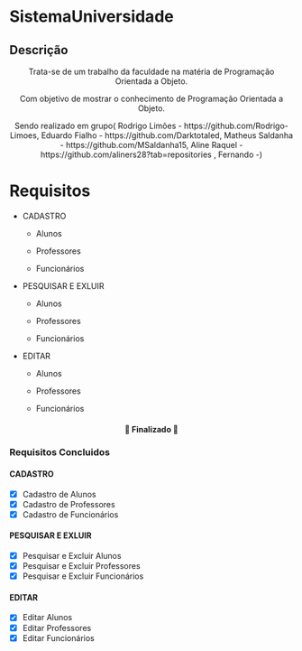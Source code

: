 # SistemaUniversidade
## Descrição 
<p align="center">Trata-se de um trabalho da faculdade na matéria de Programação Orientada a Objeto.</p>
<p align="center">Com objetivo de mostrar o conhecimento de Programação Orientada a Objeto.</p>
<p align="center">Sendo realizado em grupo( Rodrigo Limões - https://github.com/Rodrigo-Limoes, Eduardo Fialho - https://github.com/Darktotaled, Matheus Saldanha - https://github.com/MSaldanha15, 
Aline Raquel - https://github.com/aliners28?tab=repositories , Fernando -)</p>

# Requisitos


<!--ts-->
* CADASTRO
  * Alunos
 
  * Professores
 
  * Funcionários
* PESQUISAR E EXLUIR
  * Alunos
  
  * Professores
  
  * Funcionários
  
* EDITAR
  * Alunos
  
  * Professores
  
  * Funcionários
<!--te-->

<h4 align="center"> 
	🚧  Finalizado  🚧
</h4>

### Requisitos Concluidos
#### CADASTRO
- [x] Cadastro de Alunos
- [x] Cadastro de Professores
- [x] Cadastro de Funcionários
#### PESQUISAR E EXLUIR
- [x] Pesquisar e Excluir Alunos
- [x] Pesquisar e Excluir Professores
- [x] Pesquisar e Excluir Funcionários
#### EDITAR
- [x] Editar Alunos
- [x] Editar Professores
- [x] Editar Funcionários
